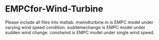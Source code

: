 # EMPCfor-Wind-Turbine
Please include all files into matlab.
mwindturbine.m is EMPC model under varying wind speed condition.
suddenwchange is EMPC model under sudden wind change.
constwind is EMPC model under single wind speed.
